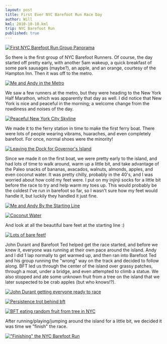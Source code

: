 ```yaml
---
layout: post
title: First Ever NYC Barefoot Run Race Day
author: Will
kml: 2010-10-10.kml
trip: NYC Barefoot Run
published: true
---
```

[![First NYC Barefoot Run Group Panorama](http://farm5.static.flickr.com/4112/5073219907_162a6e7146_z.jpg)](http://farm5.static.flickr.com/4112/5073219907_162a6e7146_z.jpg)

So there is the first group of NYC Barefoot Runners.  Of course, the day started off pretty early, with another 5am wakeup, a quick breakfast of some park sausages (maybe?), an apple, and an orange, courtesy of the Hampton Inn. Then it was off to the metro.


[![Me and Andy in the Metro](http://farm5.static.flickr.com/4131/5073624215_6827119ba4.jpg)](http://farm5.static.flickr.com/4131/5073624215_6827119ba4_z.jpg)

We saw a few runners at the metro, but they were heading to the New York Half Marathon, which was apparently that day as well. I did notice that New York is nice and peaceful in the morning; a welcome change from the rowdiness and noises of the day.

[![Peaceful New York City Skyline](http://farm5.static.flickr.com/4146/5073623493_066b3b198b.jpg)](http://farm5.static.flickr.com/4146/5073623493_066b3b198b_z.jpg)

We made it to the ferry station in time to make the first ferry boat.  There were lots of people wearing vibrams, huaraches, and even completely barefoot.  For once, normal shoes were the minority!

[![Leaving the Dock for Governor's Island](http://farm5.static.flickr.com/4151/5074223198_8fbc4ee26f.jpg)](http://farm5.static.flickr.com/4151/5074223198_8fbc4ee26f_z.jpg)

Since we made it on the first boat, we were pretty early to the island, and had lots of time to walk around, warm up a little bit, and take advantage of the Paleo snacks of bananas, avacados, walnuts, almonds, apples, and even coconut water. It was pretty chilly, probably in the 40's, and I was worried about how cold my feet were.  I put on my injinji socks for a little bit before the race to try and help warm my toes up.  This would probably be the coldest I've run in barefoot so far, so I wasn't sure how my feet would handle it, but luckily they handled it just fine.

[![Me and Andy By the Starting Line](http://farm5.static.flickr.com/4147/5074226420_eb202a86b3.jpg)](http://farm5.static.flickr.com/4147/5074226420_eb202a86b3_z.jpg)

[![Coconut Water](http://farm5.static.flickr.com/4106/5073633189_dd2052fa73.jpg)](http://farm5.static.flickr.com/4106/5073633189_dd2052fa73_z.jpg)

And look at all the beautiful bare feet at the starting line :)

[![Lots of bare feet!](http://farm5.static.flickr.com/4105/5074227270_50bfbfb1c7.jpg)](http://farm5.static.flickr.com/4105/5074227270_50bfbfb1c7_z.jpg)

John Durant and Barefoot Ted helped get the race started, and before we knew it, everyone was running at their own pace around the island.  Andy and I did 1 lap normally to get warmed up, and then ran into Barefoot Ted and his group running the "wrong" way on the track and decided to follow along.  BFT led us through the center of the island over grassy patches, through a moat, under a bridge, and even attempted to climb a statue.  We also stopped and ate some unknown fruit from a tree on the island that we later suspected to be crab apples (but who knows!?).

[![John Durant getting everyone ready to race](http://farm5.static.flickr.com/4149/5074227984_1de8e4de54.jpg)](http://farm5.static.flickr.com/4149/5074227984_1de8e4de54_z.jpg)

[![Persistence trot behind bft](http://farm5.static.flickr.com/4106/5073834497_6bb1cc4ddd.jpg)](http://farm5.static.flickr.com/4106/5073834497_6bb1cc4ddd_z.jpg)

[![BFT eating random fruit from tree in NYC](http://farm5.static.flickr.com/4104/5073833565_0af0584ae5.jpg)](http://farm5.static.flickr.com/4104/5073833565_0af0584ae5_z.jpg)

After running/playing/jumping around the island for a little bit, we decided it was time we "finish" the race.

[!["Finishing" the NYC Barefoot Run](http://farm5.static.flickr.com/4112/5073632341_77a1933bee.jpg)](http://farm5.static.flickr.com/4112/5073632341_77a1933bee_z.jpg)
